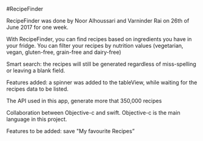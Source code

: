 #RecipeFinder

RecipeFinder was done by Noor Alhoussari and Varninder Rai on 26th of June 2017 for one week.

With RecipeFinder, you can find recipes based on ingredients you have in your fridge. 
You can filter your recipes by nutrition values (vegetarian, vegan, gluten-free, grain-free and dairy-free)

Smart search: the recipes will still be generated regardless of miss-spelling or leaving a blank field.

Features added: a spinner was added to the tableView, while waiting for the recipes data to be listed.

The API used in this app, generate more that 350,000 recipes

Collaboration between Objective-c and swift. Objective-c is the main language in this project.

Features to be added: save "My favourite Recipes”
